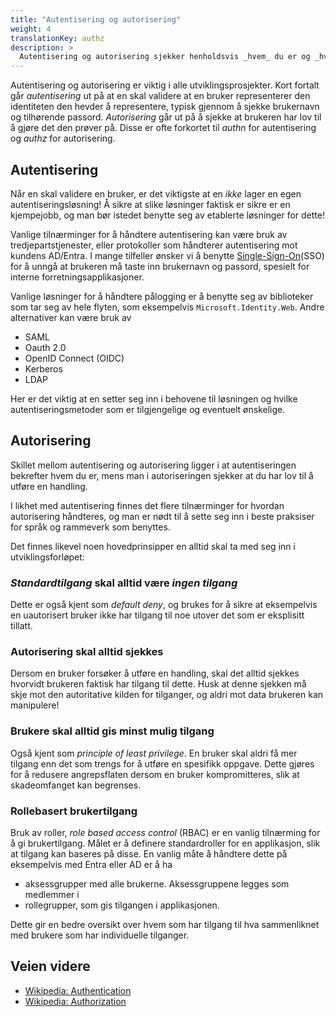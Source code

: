 ```yaml
---
title: "Autentisering og autorisering"
weight: 4
translationKey: authz
description: >
  Autentisering og autorisering sjekker henholdsvis _hvem_ du er og _hva_ du har lov til. Dette er viktige konsepter som må implementeres korrekt for at sikkerheten i en løsning skal ivaretas. 
---
```


Autentisering og autorisering er viktig i alle utviklingsprosjekter. Kort fortalt går _autentisering_ ut på at en skal validere at en bruker representerer den identiteten den hevder å representere, typisk gjennom å sjekke brukernavn og tilhørende passord. _Autorisering_ går ut på å sjekke at brukeren har lov til å gjøre det den prøver på. Disse er ofte forkortet til _authn_ for autentisering og _authz_ for autorisering.

## Autentisering
Når en skal validere en bruker, er det viktigste at en *ikke* lager en egen autentiseringsløsning! Å sikre at slike løsninger faktisk er sikre er en kjempejobb, og man bør istedet benytte seg av etablerte løsninger for dette!

Vanlige tilnærminger for å håndtere autentisering kan være bruk av tredjepartstjenester, eller protokoller som håndterer autentisering mot kundens AD/Entra. I mange tilfeller ønsker vi å benytte [Single-Sign-On](https://en.wikipedia.org/wiki/Single_sign-on)(SSO) for å unngå at brukeren må taste inn brukernavn og passord, spesielt for interne forretningsapplikasjoner. 

Vanlige løsninger for å håndtere pålogging er å benytte seg av biblioteker som tar seg av hele flyten, som eksempelvis `Microsoft.Identity.Web`. Andre alternativer kan være bruk av 
* SAML
* Oauth 2.0
* OpenID Connect (OIDC)
* Kerberos
* LDAP

Her er det viktig at en setter seg inn i behovene til løsningen og hvilke autentiseringsmetoder som er tilgjengelige og eventuelt ønskelige.

## Autorisering
Skillet mellom autentisering og autorisering ligger i at autentiseringen bekrefter hvem du er, mens man i autoriseringen sjekker at du har lov til å utføre en handling. 

I likhet med autentisering finnes det flere tilnærminger for hvordan autorisering håndteres, og man er nødt til å sette seg inn i beste praksiser for språk og rammeverk som benyttes. 

Det finnes likevel noen hovedprinsipper en alltid skal ta med seg inn i utviklingsforløpet:

### _Standardtilgang_ skal alltid være _ingen tilgang_
Dette er også kjent som _default deny_, og brukes for å sikre at eksempelvis en uautorisert bruker ikke har tilgang til noe utover det som er eksplisitt tillatt. 

### Autorisering skal alltid sjekkes
Dersom en bruker forsøker å utføre en handling, skal det alltid sjekkes hvorvidt brukeren faktisk har tilgang til dette. Husk at denne sjekken må skje mot den autoritative kilden for tilganger, og aldri mot data brukeren kan manipulere!

### Brukere skal alltid gis minst mulig tilgang
Også kjent som _principle of least privilege_. En bruker skal aldri få mer tilgang enn det som trengs for å utføre en spesifikk oppgave. Dette gjøres for å redusere angrepsflaten dersom en bruker kompromitteres, slik at skadeomfanget kan begrenses. 

### Rollebasert brukertilgang
Bruk av roller, _role based access control_ (RBAC) er en vanlig tilnærming for å gi brukertilgang. Målet er å definere standardroller for en applikasjon, slik at tilgang kan baseres på disse. En vanlig måte å håndtere dette på eksempelvis med Entra eller AD er å ha 
* aksessgrupper med alle brukerne. Aksessgruppene legges som medlemmer i 
* rollegrupper, som gis tilgangen i applikasjonen. 

Dette gir en bedre oversikt over hvem som har tilgang til hva sammenliknet med brukere som har individuelle tilganger. 

## Veien videre
* [Wikipedia: Authentication](https://en.wikipedia.org/wiki/Authentication)
* [Wikipedia: Authorization](https://en.wikipedia.org/wiki/Authorization)